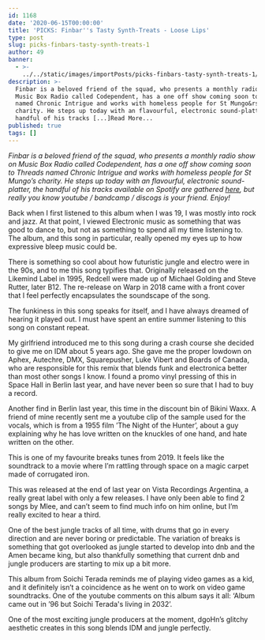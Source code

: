 ```yaml
---
id: 1168
date: '2020-06-15T00:00:00'
title: 'PICKS: Finbar''s Tasty Synth-Treats - Loose Lips'
type: post
slug: picks-finbars-tasty-synth-treats-1
author: 49
banner:
  - >-
    ../../static/images/importPosts/picks-finbars-tasty-synth-treats-1/image1168.jpeg
description: >-
  Finbar is a beloved friend of the squad, who presents a monthly radio show on
  Music Box Radio called Codependent, has a one off show coming soon to Threads
  named Chronic Intrigue and works with homeless people for St Mungo&rsquo;s
  charity. He steps up today with an flavourful, electronic sound-platter, the
  handful of his tracks [...]Read More...
published: true
tags: []
---
```

_Finbar is a beloved friend of the squad, who presents a monthly radio show on Music Box Radio called Codependent, has a one off show coming soon to Threads named Chronic Intrigue and works with homeless people for St Mungo’s charity. He steps up today with an flavourful, electronic sound-platter, the handful of his tracks available on Spotify are gathered_ [_here_](https://open.spotify.com/playlist/0nfzYJKDpRaW551IDem5Ap?si=A4RyPyymRXWmbu8IjlPzZg)_, but really you know youtube / bandcamp / discogs is your friend. Enjoy!_

Back when I first listened to this album when I was 19, I was mostly into rock and jazz. At that point, I viewed Electronic music as something that was good to dance to, but not as something to spend all my time listening to. The album, and this song in particular, really opened my eyes up to how expressive bleep music could be.

There is something so cool about how futuristic jungle and electro were in the 90s, and to me this song typifies that. Originally released on the Likemind Label in 1995, Redcell were made up of Michael Golding and Steve Rutter, later B12. The re-release on Warp in 2018 came with a front cover that I feel perfectly encapsulates the soundscape of the song.

The funkiness in this song speaks for itself, and I have always dreamed of hearing it played out. I must have spent an entire summer listening to this song on constant repeat.

My girlfriend introduced me to this song during a crash course she decided to give me on IDM about 5 years ago. She gave me the proper lowdown on Aphex, Autechre, DMX, Squarepusher, Luke Vibert and Boards of Canada, who are responsible for this remix that blends funk and electronica better than most other songs I know. I found a promo vinyl pressing of this in Space Hall in Berlin last year, and have never been so sure that I had to buy a record.

Another find in Berlin last year, this time in the discount bin of Bikini Waxx. A friend of mine recently sent me a youtube clip of the sample used for the vocals, which is from a 1955 film ’The Night of the Hunter’, about a guy explaining why he has love written on the knuckles of one hand, and hate written on the other.

This is one of my favourite breaks tunes from 2019. It feels like the soundtrack to a movie where I’m rattling through space on a magic carpet made of corrugated iron.

This was released at the end of last year on Vista Recordings Argentina, a really great label with only a few releases. I have only been able to find 2 songs by Mlee, and can’t seem to find much info on him online, but I’m really excited to hear a third.

One of the best jungle tracks of all time, with drums that go in every direction and are never boring or predictable. The variation of breaks is something that got overlooked as jungle started to develop into dnb and the Amen became king, but also thankfully something that current dnb and jungle producers are starting to mix up a bit more.

This album from Soichi Terada reminds me of playing video games as a kid, and it definitely isn’t a coincidence as he went on to work on video game soundtracks. One of the youtube comments on this album says it all: ‘Album came out in ’96 but Soichi Terada's living in 2032’.

One of the most exciting jungle producers at the moment, dgoHn’s glitchy aesthetic creates in this song blends IDM and jungle perfectly.